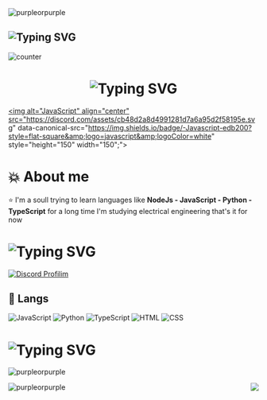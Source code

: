 <img src="https://readme-typing-svg.herokuapp.com?size=20&width=1024&lines=🖥️+Herkese+selam+ben+purple+profilime+hoş+geldin+." alt="purpleorpurple" />

<h2 align="left"><img src="https://readme-typing-svg.herokuapp.com?font=Pacifico&pause=1000&color=F0FF32&background=69FF2000&center=true&repeat=false&vCenter=true&width=435&lines=Profile+Stat's" alt="Typing SVG" /></h2>

![counter](https://profile-counter.glitch.me/{purpleorpurple}/count.svg)

<h1 align="center"><img src="https://readme-typing-svg.herokuapp.com?font=Pacifico&pause=1000&color=326EFF&background=69FF2000&center=true&vCenter=true&repeat=false&width=435&lines=+My+Discord+Account's" alt="Typing SVG" /></h1> 

<a target="_blank" rel="noopener noreferrer" href="https://discord.com/users/632208307360235520"><img alt="JavaScript" align="center" src="https://discord.com/assets/cb48d2a8d4991281d7a6a95d2f58195e.svg" data-canonical-src="https://img.shields.io/badge/-Javascript-edb200?style=flat-square&amp;logo=javascript&amp;logoColor=white" style="height="150" width="150";"></a>
</div> 

# 💥 About me
⭐ I'm a soull trying to learn languages like **NodeJs - JavaScript - Python - TypeScript** for a long time I'm studying electrical engineering that's it for now


<h1 align="left"><img src="https://readme-typing-svg.herokuapp.com?font=Pacifico&pause=1000&color=326EFF&background=69FF2000&center=true&vCenter=true&repeat=false&width=435&lines=+My+Discord+Account's" alt="Typing SVG" /></h1>

[![Discord Profilim](https://lanyard.cnrad.dev/api/632208307360235520)](https://discord.com/users/632208307360235520)


## 📖 Langs
![JavaScript](https://img.shields.io/badge/JavaScript-323330?style=for-the-badge&logo=javascript&logoColor=F7DF1E) ![Python](https://img.shields.io/badge/Python-14354C?style=for-the-badge&logo=python&logoColor=white)  ![TypeScript](https://img.shields.io/badge/typescript-%23007ACC.svg?style=for-the-badge&logo=typescript&logoColor=white) ![HTML](https://img.shields.io/badge/HTML5-E34F26?style=for-the-badge&logo=html5&logoColor=white) ![CSS](https://img.shields.io/badge/CSS3-1572B6?style=for-the-badge&logo=css3&logoColor=white)

<h1 align="left"><img src="https://readme-typing-svg.herokuapp.com?font=Pacifico&pause=1000&color=f0f0f0&background=69FF2000&center=true&vCenter=true&repeat=false&width=435&lines=+Github+Stat's+" alt="Typing SVG" /></h1>

<p>&nbsp;<img align="left" src="https://github-readme-stats.vercel.app/api?username=purpleorpurple&show_icons=true&theme=dark&locale=en" alt="purpleorpurple"/>
<p><img align="left" src="https://github-readme-streak-stats.herokuapp.com/?user=purpleorpurple&theme=dark" alt="purpleorpurple"/>
<div align="right"><img src="https://spotify-github-profile.vercel.app/api/view.svg?uid=31f657sjt2e35547pt367g6ufq74&cover_image=true&theme=default&show_offline=false&background_color=bb00ff&bar_color_cover=false&bar_color=ff0000"/></div>   

